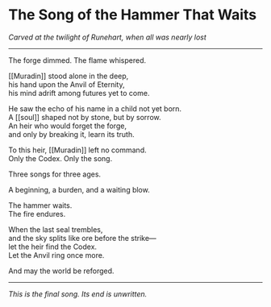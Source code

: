 # The Song of the Hammer That Waits

_Carved at the twilight of Runehart, when all was nearly lost_

---

The forge dimmed. The flame whispered.

[[Muradin]] stood alone in the deep,  
his hand upon the Anvil of Eternity,  
his mind adrift among futures yet to come.

He saw the echo of his name in a child not yet born.  
A [[soul]] shaped not by stone, but by sorrow.  
An heir who would forget the forge,  
and only by breaking it, learn its truth.

To this heir, [[Muradin]] left no command.  
Only the Codex. Only the song.

Three songs for three ages.

A beginning, a burden, and a waiting blow.

The hammer waits.  
The fire endures.

When the last seal trembles,  
and the sky splits like ore before the strike—  
let the heir find the Codex.  
Let the Anvil ring once more.

And may the world be reforged.

---

*This is the final song. Its end is unwritten.*